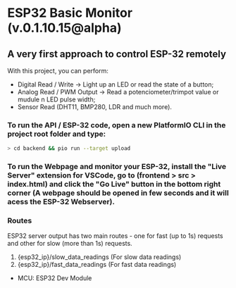 # ESP32 Basic Monitor (v.0.1.10.15@alpha)

## A very first approach to control ESP-32 remotely

With this project, you can perform:

- Digital Read / Write -> Light up an LED or read the state of a button;
- Analog Read / PWM Output -> Read a potenciometer/trimpot value or mudule n LED pulse width;
- Sensor Read (DHT11, BMP280, LDR and much more).

### To run the API / ESP-32 code, open a new PlatformIO CLI in the project root folder and type:

```bash
> cd backend && pio run --target upload
```

### To run the Webpage and monitor your ESP-32, install the "Live Server" extension for VSCode, go to (frontend > src > index.html) and click the "Go Live" button in the bottom right corner (A webpage should be opened in few seconds and it will acess the ESP-32 Webserver).

### Routes

ESP32 server output has two main routes - one for fast (up to 1s) requests and other for slow (more than 1s) requests.

1. {esp32_ip}/slow_data_readings (For slow data readings)
2. {esp32_ip}/fast_data_readings (For fast data readings)

- MCU: ESP32 Dev Module

